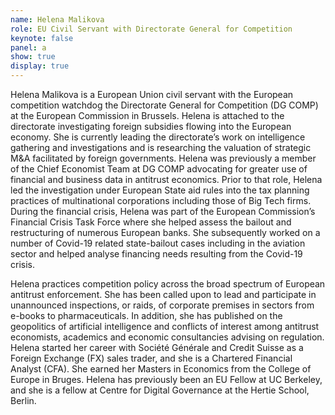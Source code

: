 ```yaml
---
name: Helena Malikova
role: EU Civil Servant with Directorate General for Competition
keynote: false
panel: a
show: true
display: true
---
```


Helena Malikova is a European Union civil servant with the European competition watchdog the Directorate General for Competition (DG COMP) at the European Commission in Brussels. Helena is attached to the directorate investigating foreign subsidies flowing into the European economy. She is currently leading the directorate’s work on intelligence gathering and investigations and is researching the valuation of strategic M&A facilitated by foreign governments. Helena was previously a member of the Chief Economist Team at DG COMP advocating for greater use of financial and business data in antitrust economics. Prior to that role, Helena led the investigation under European State aid rules into the tax planning practices of multinational corporations including those of Big Tech firms. During the financial crisis, Helena was part of the European Commission’s Financial Crisis Task Force where she helped assess the bailout and restructuring of numerous European banks. She subsequently worked on a number of Covid-19 related state-bailout cases including in the aviation sector and helped analyse financing needs resulting from the Covid-19 crisis.

Helena practices competition policy across the broad spectrum of European antitrust enforcement. She has been called upon to lead and participate in unannounced inspections, or raids, of corporate premises in sectors from e-books to pharmaceuticals. In addition, she has published on the geopolitics of artificial intelligence and conflicts of interest among antitrust economists, academics and economic consultancies advising on regulation. Helena started her career with Société Générale and Credit Suisse as a Foreign Exchange (FX) sales trader, and she is a Chartered Financial Analyst (CFA). She earned her Masters in Economics from the College of Europe in Bruges. Helena has previously been an EU Fellow at UC Berkeley, and she is a fellow at Centre for Digital Governance at the Hertie School, Berlin. 
